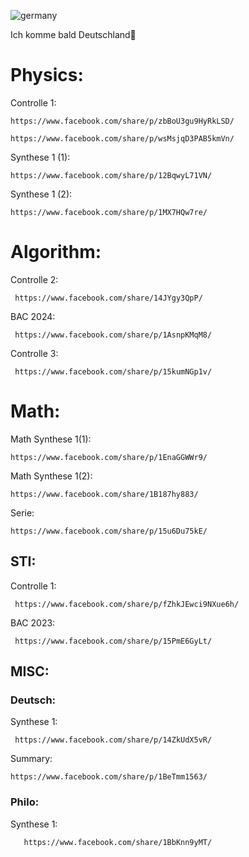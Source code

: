 ![germany](https://github.com/user-attachments/assets/23c9345a-92f6-4d5a-9cd3-500ace886d53)

Ich komme bald Deutschland🥰

# Physics:
  Controlle 1: 
  
    https://www.facebook.com/share/p/zbBoU3gu9HyRkLSD/
    
    https://www.facebook.com/share/p/wsMsjqD3PAB5kmVn/

  Synthese 1 (1): 
    
    https://www.facebook.com/share/p/12BqwyL71VN/
  Synthese 1 (2): 
  
    https://www.facebook.com/share/p/1MX7HQw7re/
    
# Algorithm:
   Controlle 2: 
   
     https://www.facebook.com/share/14JYgy3QpP/

   BAC 2024:
   
     https://www.facebook.com/share/p/1AsnpKMqM8/

   Controlle 3:
     
     https://www.facebook.com/share/p/15kumNGp1v/

# Math:
  Math Synthese 1(1): 
    
    https://www.facebook.com/share/p/1EnaGGWWr9/

  Math Synthese 1(2):

    https://www.facebook.com/share/1B187hy883/

  Serie:
   
    https://www.facebook.com/share/p/15u6Du75kE/

## STI:
 Controlle 1: 
     
     https://www.facebook.com/share/p/fZhkJEwci9NXue6h/
 BAC 2023: 
 
     https://www.facebook.com/share/p/15PmE6GyLt/

## MISC:
 ### Deutsch:
   Synthese 1:
   
     https://www.facebook.com/share/p/14ZkUdX5vR/
   Summary:
   
    https://www.facebook.com/share/p/1BeTmm1563/

 ### Philo:
  Synthese 1: 
   
       https://www.facebook.com/share/1BbKnn9yMT/

